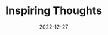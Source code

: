 ---
slug: thought-for-the-day
title: "Inspiring Thoughts"
date: 2022-12-27
excerpt: 'To understand anything is to find in it something which is our own and it is the discovery of ourselves outsid us whic makes us glad this realation of understanding is partial but the realation of love is complete.'
tags: [Inspiration, Motivation, Quotes, Thoughts]
---